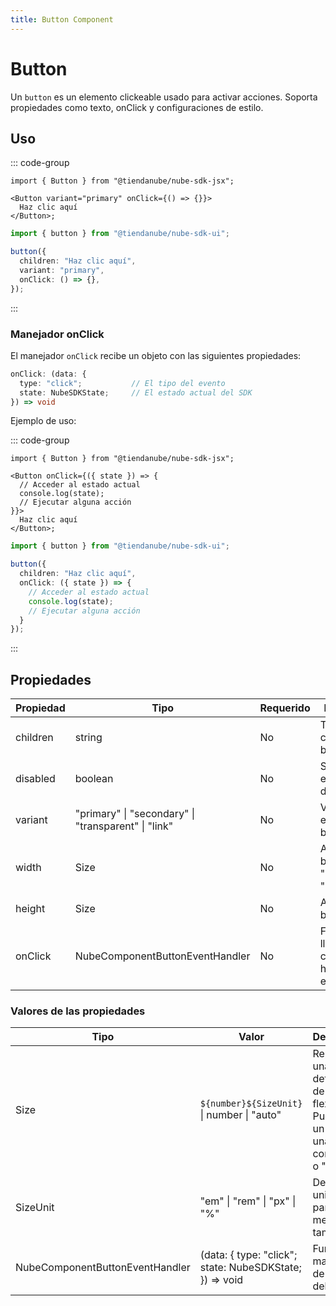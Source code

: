 ```yaml
---
title: Button Component
---
```


# Button

Un `button` es un elemento clickeable usado para activar acciones.
Soporta propiedades como texto, onClick y configuraciones de estilo.

## Uso

::: code-group

```tsx [JSX]
import { Button } from "@tiendanube/nube-sdk-jsx";

<Button variant="primary" onClick={() => {}}>
  Haz clic aquí
</Button>;
```

```typescript [Declarativo]
import { button } from "@tiendanube/nube-sdk-ui";

button({
  children: "Haz clic aquí",
  variant: "primary",
  onClick: () => {},
});
```

:::

### Manejador onClick

El manejador `onClick` recibe un objeto con las siguientes propiedades:

```typescript
onClick: (data: {
  type: "click";           // El tipo del evento
  state: NubeSDKState;     // El estado actual del SDK
}) => void
```

Ejemplo de uso:

::: code-group

```tsx [JSX]
import { Button } from "@tiendanube/nube-sdk-jsx";

<Button onClick={({ state }) => {
  // Acceder al estado actual
  console.log(state);
  // Ejecutar alguna acción
}}>
  Haz clic aquí
</Button>;
```

```typescript [Declarativo]
import { button } from "@tiendanube/nube-sdk-ui";

button({
  children: "Haz clic aquí",
  onClick: ({ state }) => {
    // Acceder al estado actual
    console.log(state);
    // Ejecutar alguna acción
  }
});
```

:::

## Propiedades

| Propiedad | Tipo                                                | Requerido | Descripción                                      |
| --------- | --------------------------------------------------- | --------- | ------------------------------------------------ |
| children  | string                                              | No        | Texto o contenido del botón.                     |
| disabled  | boolean                                             | No        | Si el botón está deshabilitado.                  |
| variant   | "primary" \| "secondary" \| "transparent" \| "link" | No        | Variante de estilo del botón.                    |
| width     | Size                                                | No        | Ancho del botón (ej: "100%", "200px").           |
| height    | Size                                                | No        | Altura del botón.                                |
| onClick   | NubeComponentButtonEventHandler                     | No        | Función llamada cuando se hace clic en el botón. |

### Valores de las propiedades

| Tipo                            | Valor                                                   | Descripción                                                                                        |
| ------------------------------- | ------------------------------------------------------- | -------------------------------------------------------------------------------------------------- |
| Size                            | `${number}${SizeUnit}` \| number \| "auto"              | Representa una definición de tamaño flexible. Puede ser un número, una cadena con unidad o "auto". |
| SizeUnit                        | "em" \| "rem" \| "px" \| "%"                            | Define unidades para medidas de tamaño.                                                            |
| NubeComponentButtonEventHandler | (data: { type: "click"; state: NubeSDKState; }) => void | Función manejadora de eventos del botón.                                                           |
